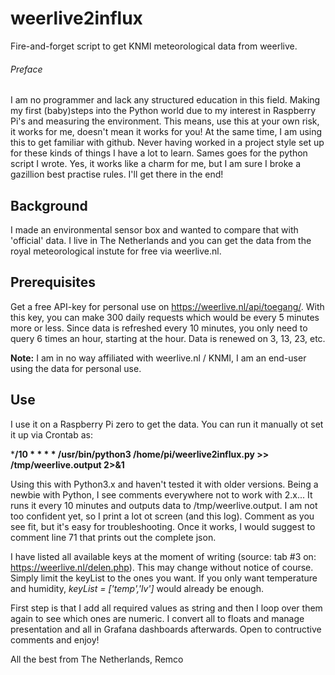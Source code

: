 # weerlive2influx
Fire-and-forget script to get KNMI meteorological data from weerlive.

###### Preface
I am no programmer and lack any structured education in this field. Making my first (baby)steps into the Python world due to my interest in Raspberry Pi's and measuring the environment. This means, use this at your own risk, it works for me, doesn't mean it works for you!
At the same time, I am using this to get familiar with github. Never having worked in a project style set up for these kinds of things I have a lot to learn. Sames goes for the python script I wrote. Yes, it works like a charm for me, but I am sure I broke a gazillion best practise rules. I'll get there in the end!

## Background
I made an environmental sensor box and wanted to compare that with 'official' data. I live in The Netherlands and you can get the data from the royal meteorological instute for free via weerlive.nl.

## Prerequisites
Get a free API-key for personal use on https://weerlive.nl/api/toegang/. With this key, you can make 300 daily requests which would be every 5 minutes more or less. Since data is refreshed every 10 minutes, you only need to query 6 times an hour, starting at the hour. Data is renewed on 3, 13, 23, etc. 

**Note:** I am in no way affiliated with weerlive.nl / KNMI, I am an end-user using the data for personal use.

## Use
I use it on a Raspberry Pi zero to get the data. You can run it manually ot set it up via Crontab as:

***/10 * * * * /usr/bin/python3 /home/pi/weerlive2influx.py >> /tmp/weerlive.output 2>&1**

Using this with Python3.x and haven't tested it with older versions. Being a newbie with Python, I see comments everywhere not to work with 2.x... It runs it every 10 minutes and outputs data to /tmp/weerlive.output. I am not too confident yet, so I print a lot ot screen (and this log). Comment as you see fit, but it's easy for troubleshooting. Once it works, I would suggest to comment line 71 that prints out the complete json.

I have listed all available keys at the moment of writing (source: tab #3 on: https://weerlive.nl/delen.php). This may change without notice of course. Simply limit the keyList to the ones you want. If you only want temperature and humidity, _keyList = ['temp','lv']_ would already be enough.

First step is that I add all required values as string and then I loop over them again to see which ones are numeric. I convert all to floats and manage presentation and all in Grafana dashboards afterwards. Open to contructive comments and enjoy!

All the best from The Netherlands,
Remco
